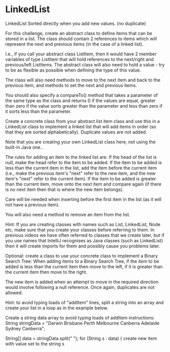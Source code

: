 # LinkedList
LinkedList Sorted directly when you add new values. (no duplicate)

For this challenge, create an abstract class to define items that can be stored in a list.
The class should contain 2 references to items which will represent the next and previous items (in the case of a linked list).

I.e., if you call your abstract class ListItem, then it would have 2 member variables of type ListItem that will hold references to the next/right and previous/left ListItems.
The abstract class will also need to hold a value - try to be as flexible as possible when defining the type of this value.

The class will also need methods to move to the next item and back to the previous item, and methods to set the next and previous items.

You should also specify a compareTo() method that takes a parameter of the same type as the class and returns 0 if the values are equal, greater than zero if the value sorts greater than the parameter and less than zero if it sorts less than the parameter.

Create a concrete class from your abstract list item class and use this in a LinkedList class to implement a linked list that will add items in order (so that they are sorted alphabetically). Duplicate values are not added.

Note that you are creating your own LinkedList class here, not using the built-in Java one..

The rules for adding an item to the linked list are:
If the head of the list is null, make the head refer to the item to be added.
If the item to be added is less than the current item in the list, add the item before the current item (i.e., make the previous item's "next" refer to the new item, and the new item's "next" refer to the current item).
If the item to be added is greater than the current item, move onto the next item and compare again (if there is no next item then that is where the new item belongs).

Care will be needed when inserting before the first item in the list (as it will not have a previous item).

You will also need a method to remove an item from the list.

Hint: If you are creating classes with names such as List, LinkedList, Node etc, make sure that you create your classes before referring to them. In previous videos we have often referred to classes that we create later, but if you use names that IntelliJ recognises as Java classes (such as LinkedList) then it will create imports for them and possibly cause you problems later.

Optional: create a class to use your concrete class to implement a Binary Search Tree:
When adding items to a Binary Search Tree, if the item to be added is less than the current item
then move to the left, if it is greater than the current item then move to the right.

The new item is added when an attempt to move in the required direction would involve following a
null reference.
Once again, duplicates are not allowed.

Hint: to avoid typing loads of "addItem" lines, split a string into an array and create your list in
a loop as in the example below.

Create a string data array to avoid typing loads of addItem instructions:
String stringData = "Darwin Brisbane Perth Melbourne Canberra Adelaide Sydney Canberra";

String[] data = stringData.split(" ");
for (String s : data) {
    create new item with value set to the string s
